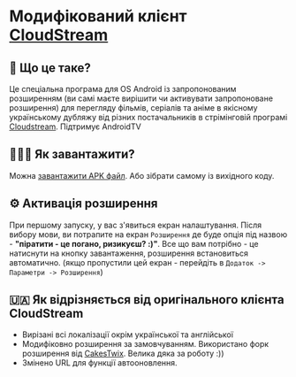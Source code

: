 # Модифікований клієнт [CloudStream](https://github.com/recloudstream/cloudstream) 

## 📖 Що це таке?
Це спеціальна програма для OS Android iз запропонованим розширенням (ви самі маєте вирішити чи активувати запропоноване розширення) для перегляду фільмів, серіалів та аніме в якісному українському дубляжу від різних постачальників в стрімінговій програмі [Cloudstream](https://github.com/recloudstream/cloudstream). Підтримує AndroidTV

## 👨🏻‍🔧 Як завантажити?
Можна [завантажити APK файл](https://github.com/3a4oT/cloudstream/releases/download/4.3.333/stream-UKR-4-3-333.apk). Або зібрати самому із вихідного коду.

## ⚙️ Активація розширення
При першому запуску, у вас з'явиться екран налаштування. Після вибору мови, ви потрапите на екран `Розширення` де буде опція під назвою - **"піратити - це погано, ризикуєш? :)"**. Все що вам потрібно - це натиснути на кнопку завантаження, розширення встановиться автоматично. (якщо пропустили цей екран - перейдіть в `Додаток -> Параметри -> Розширення`)

## 🇺🇦 Як відрізняється від оригінального клієнта **CloudStream**
- Вирізані всі локалізації окрім української та англійської
- Модифіковно розширення за замовчуванням. Використано форк розширення від [CakesTwix](https://github.com/CakesTwix/cloudstream-extensions-uk). Велика дяка за роботу :))
- Змінено URL для функції автооновлення.

